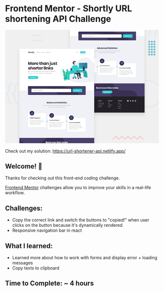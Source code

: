 # Frontend Mentor - Shortly URL shortening API Challenge

![Design preview for the Shortly URL shortening API coding challenge](./public/design/desktop-preview.jpg)

Check out my solution: https://url-shortener-api.netlify.app/

## Welcome! 👋

Thanks for checking out this front-end coding challenge.

[Frontend Mentor](https://www.frontendmentor.io) challenges allow you to improve your skills in a real-life workflow.

## Challenges:

-  Copy the correct link and switch the buttons to "copied!" when user clicks on the button because it's dynamically rendered
-  Responsive navigation bar in react

## What I learned:

-  Learned more about how to work with forms and display error + loading messages
-  Copy texts to clipboard

## Time to Complete: ~ 4 hours
